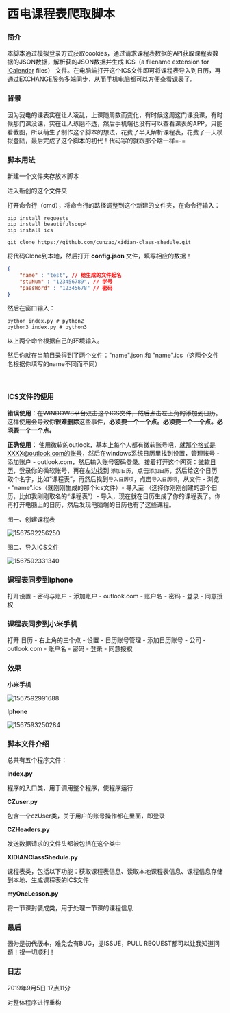 # 西电课程表爬取脚本

### 简介

本脚本通过模拟登录方式获取cookies，通过请求课程表数据的API获取课程表数据的JSON数据，解析获的JSON数据并生成 ICS（a filename extension for [iCalendar](https://en.wikipedia.org/wiki/ICalendar) files） 文件。在电脑端打开这个ICS文件即可将课程表导入到日历，再通过EXCHANGE服务多端同步，从而手机电脑都可以方便查看课表了。

### 背景

因为我电的课表实在让人凌乱，上课随周数而变化，有时候这周这门课没课，有时候那门课没课，实在让人琢磨不透，然后手机端也没有可以查看课表的APP，只能看截图，所以萌生了制作这个脚本的想法，花费了半天解析课程表，花费了一天模拟登陆，最后完成了这个脚本的初代！代码写的就跟那个啥一样=-=

### 脚本用法

新建一个文件夹存放本脚本

进入新创的这个文件夹

打开命令行（cmd），将命令行的路径调整到这个新建的文件夹，在命令行输入：

```shell
pip install requests
pip install beautifulsoup4
pip install ics

git clone https://github.com/cunzao/xidian-class-shedule.git
```

将代码Clone到本地，然后打开 **config.json** 文件，填写相应的数据！

```json
{
    "name" : "test", // 给生成的文件起名
    "stuNum" : "123456789", // 学号
    "passWord" : "12345678" // 密码
}
```

然后在窗口输入：

```shell
python index.py # python2
python3 index.py # python3
```

以上两个命令根据自己的环境输入。

然后你就在当前目录得到了两个文件："name".json 和 "name".ics（这两个文件名根据你填写的name不同而不同）

</br>

### ICS文件的使用

**错误使用**：~~在WINDOWS平台双击这个ICS文件，然后点击左上角的添加到日历~~。这样使用会导致你**很难删除**这些事件，**必须要一个一个点。必须要一个一个点。必须要一个一个点。**

**正确使用：** 使用微软的outlook，基本上每个人都有微软账号吧，就那个格式是XXXX@outlook.com的账号，然后在windows系统日历里找到设置，管理账号 - 添加账户 - outlook.com，然后输入账号密码登录。接着打开这个网页：[微软日历](https://calendar.live.com)，登录你的微软账号，再在左边找到 `添加日历`，点击`添加日历`，然后给这个日历取个名字，比如“课程表”，再然后找到`导入日历项`，点击`导入日历项`，从文件 - 浏览 - “name”.ics（就刚刚生成的那个ics文件）- 导入至 （选择你刚刚创建的那个日历，比如我刚刚取名的“课程表”）- 导入，现在就在日历生成了你的课程表了。你再打开电脑上的日历，然后发现电脑端的日历也有了这些课程。

图一、创建课程表

![1567592256250](images/1567592256250.png)

图二、导入ICS文件

![1567592331340](images/1567592331340.png)



### 课程表同步到Iphone

打开设置 - 密码与账户 - 添加账户 - outlook.com - 账户名 - 密码 - 登录 - 同意授权



### 课程表同步到小米手机

打开 日历 - 右上角的三个点 - 设置 - 日历账号管理 - 添加日历账号 - 公司 - outlook.com - 账户名 - 密码 - 登录 - 同意授权



### 效果

**小米手机**

![1567592991688](images/1567592991688.png)

**Iphone**

![1567593250284](images/1567593250284.png)



### 脚本文件介绍

总共有五个程序文件：

**index.py**

程序的入口类，用于调用整个程序，使程序运行

**CZuser.py**

包含一个czUser类，关于用户的账号操作都在里面，即登录

**CZHeaders.py**

发送数据请求的文件头都被包括在这个类中

**XIDIANClassShedule.py**

课程表类，包括以下功能：获取课程表信息、读取本地课程表信息、课程信息存储到本地、生成课程表的ICS文件

**myOneLesson.py**

将一节课封装成类，用于处理一节课的课程信息



### 最后

~~因为是初代版本~~，难免会有BUG，提ISSUE，PULL REQUEST都可以让我知道问题！祝一切顺利！



### 日志

2019年9月5日 17点11分

对整体程序进行重构